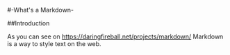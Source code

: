 #-What's a Markdown-

##Introduction

As you can see on <https://daringfireball.net/projects/markdown/>
Markdown is a way to style text on the web. 